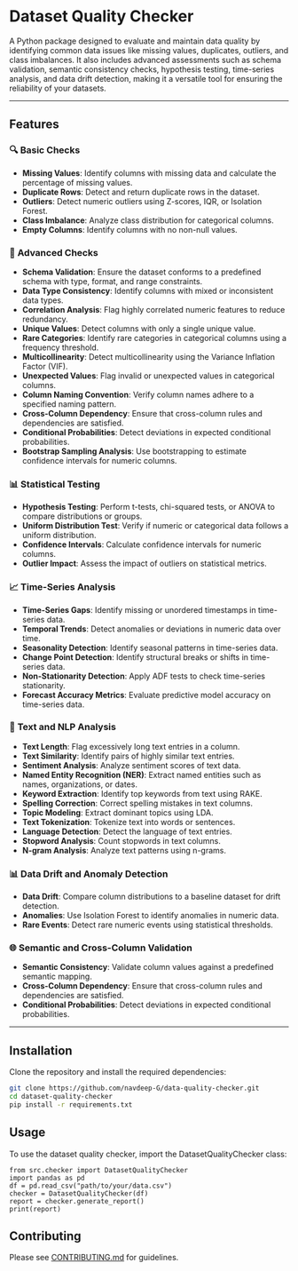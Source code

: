 # Dataset Quality Checker

A Python package designed to evaluate and maintain data quality by identifying common data issues like missing values, duplicates, outliers, and class imbalances. It also includes advanced assessments such as schema validation, semantic consistency checks, hypothesis testing, time-series analysis, and data drift detection, making it a versatile tool for ensuring the reliability of your datasets.

---

## Features

### 🔍 **Basic Checks**
- **Missing Values**: Identify columns with missing data and calculate the percentage of missing values.
- **Duplicate Rows**: Detect and return duplicate rows in the dataset.
- **Outliers**: Detect numeric outliers using Z-scores, IQR, or Isolation Forest.
- **Class Imbalance**: Analyze class distribution for categorical columns.
- **Empty Columns**: Identify columns with no non-null values.

### 🚀 **Advanced Checks**
- **Schema Validation**: Ensure the dataset conforms to a predefined schema with type, format, and range constraints.
- **Data Type Consistency**: Identify columns with mixed or inconsistent data types.
- **Correlation Analysis**: Flag highly correlated numeric features to reduce redundancy.
- **Unique Values**: Detect columns with only a single unique value.
- **Rare Categories**: Identify rare categories in categorical columns using a frequency threshold.
- **Multicollinearity**: Detect multicollinearity using the Variance Inflation Factor (VIF).
- **Unexpected Values**: Flag invalid or unexpected values in categorical columns.
- **Column Naming Convention**: Verify column names adhere to a specified naming pattern.
- **Cross-Column Dependency**: Ensure that cross-column rules and dependencies are satisfied.
- **Conditional Probabilities**: Detect deviations in expected conditional probabilities.
- **Bootstrap Sampling Analysis**: Use bootstrapping to estimate confidence intervals for numeric columns.

### 📊 **Statistical Testing**
- **Hypothesis Testing**: Perform t-tests, chi-squared tests, or ANOVA to compare distributions or groups.
- **Uniform Distribution Test**: Verify if numeric or categorical data follows a uniform distribution.
- **Confidence Intervals**: Calculate confidence intervals for numeric columns.
- **Outlier Impact**: Assess the impact of outliers on statistical metrics.

### 📈 **Time-Series Analysis**
- **Time-Series Gaps**: Identify missing or unordered timestamps in time-series data.
- **Temporal Trends**: Detect anomalies or deviations in numeric data over time.
- **Seasonality Detection**: Identify seasonal patterns in time-series data.
- **Change Point Detection**: Identify structural breaks or shifts in time-series data.
- **Non-Stationarity Detection**: Apply ADF tests to check time-series stationarity.
- **Forecast Accuracy Metrics**: Evaluate predictive model accuracy on time-series data.

### 📝 **Text and NLP Analysis**
- **Text Length**: Flag excessively long text entries in a column.
- **Text Similarity**: Identify pairs of highly similar text entries.
- **Sentiment Analysis**: Analyze sentiment scores of text data.
- **Named Entity Recognition (NER)**: Extract named entities such as names, organizations, or dates.
- **Keyword Extraction**: Identify top keywords from text using RAKE.
- **Spelling Correction**: Correct spelling mistakes in text columns.
- **Topic Modeling**: Extract dominant topics using LDA.
- **Text Tokenization**: Tokenize text into words or sentences.
- **Language Detection**: Detect the language of text entries.
- **Stopword Analysis**: Count stopwords in text columns.
- **N-gram Analysis**: Analyze text patterns using n-grams.

### 📊 **Data Drift and Anomaly Detection**
- **Data Drift**: Compare column distributions to a baseline dataset for drift detection.
- **Anomalies**: Use Isolation Forest to identify anomalies in numeric data.
- **Rare Events**: Detect rare numeric events using statistical thresholds.

### 🌐 **Semantic and Cross-Column Validation**
- **Semantic Consistency**: Validate column values against a predefined semantic mapping.
- **Cross-Column Dependency**: Ensure that cross-column rules and dependencies are satisfied.
- **Conditional Probabilities**: Detect deviations in expected conditional probabilities.

---

## Installation

Clone the repository and install the required dependencies:

```bash
git clone https://github.com/navdeep-G/data-quality-checker.git
cd dataset-quality-checker
pip install -r requirements.txt
```

## Usage
To use the dataset quality checker, import the DatasetQualityChecker class:
```
from src.checker import DatasetQualityChecker
import pandas as pd
df = pd.read_csv("path/to/your/data.csv")
checker = DatasetQualityChecker(df)
report = checker.generate_report()
print(report)
```
## Contributing
Please see [CONTRIBUTING.md](https://github.com/navdeep-G/data-quality-checker/blob/main/CONTRIBUTING.md) for guidelines.
